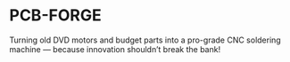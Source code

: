 # PCB-FORGE
Turning old DVD motors and budget parts into a pro-grade CNC soldering machine — because innovation shouldn’t break the bank!
